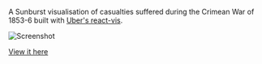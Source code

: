A Sunburst visualisation of casualties suffered during the Crimean War of 1853-6 built with [Uber's react-vis](http://uber.github.io/react-vis/#/).

![Screenshot](https://cloudinary.com/console/lui/media_library#/dialog/image/upload/crimean-war_sqzd17)

[View it here](https://d33con.github.io/crimean-war-casualties/)